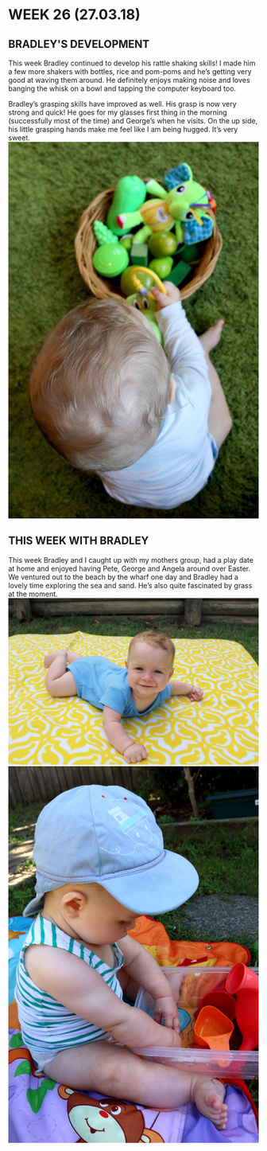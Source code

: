 # WEEK 26 (27.03.18)

## BRADLEY'S DEVELOPMENT
This week Bradley continued to develop his rattle shaking skills! I made him a few more shakers with bottles, rice and pom-poms and he’s getting very good at waving them around. He definitely enjoys making noise and loves banging the whisk on a bowl and tapping the computer keyboard too.

Bradley’s grasping skills have improved as well. His grasp is now very strong and quick! He goes for my glasses first thing in the morning (successfully most of the time) and George’s when he visits. On the up side, his little grasping hands make me feel like I am being hugged. It’s very sweet.
![IMG_77301.jpg](IMG_77301.jpg "IMG_77301.jpg")

## THIS WEEK WITH BRADLEY
This week Bradley and I caught up with my mothers group, had a play date at home and enjoyed having Pete, George and Angela around over Easter. We ventured out to the beach by the wharf one day and Bradley had a lovely time exploring the sea and sand. He’s also quite fascinated by grass at the moment. 
![IMG_7674.jpg](IMG_7674.jpg "IMG_7674.jpg")
![IMG_76901.jpg](IMG_76901.jpg "IMG_76901.jpg")
